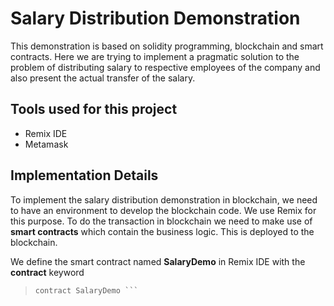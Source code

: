 # Salary Distribution Demonstration

This demonstration is based on solidity programming, blockchain and smart contracts. Here we are trying to implement a pragmatic solution to the problem of distributing salary to respective employees of the company and also present the actual transfer of the salary. 

## Tools used for this project
* Remix IDE
* Metamask

## Implementation Details
To implement the salary distribution demonstration in blockchain, we need to have an environment to develop the blockchain code. We use Remix for this purpose. To do the transaction in blockchain we need to make use of __smart contracts__ which contain the business logic. This is deployed to the blockchain.

We define the smart contract named __SalaryDemo__ in Remix IDE with the __contract__ keyword
> ``` solidity
> contract SalaryDemo ```



